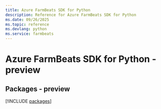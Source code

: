 ```yaml
---
title: Azure FarmBeats SDK for Python
description: Reference for Azure FarmBeats SDK for Python
ms.date: 09/26/2025
ms.topic: reference
ms.devlang: python
ms.service: farmbeats
---
```

# Azure FarmBeats SDK for Python - preview
## Packages - preview
[!INCLUDE [packages](farmbeats-index.md)]